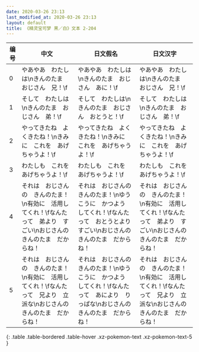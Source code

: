 ```yaml
---
date: 2020-03-26 23:13
last_modified_at: 2020-03-26 23:13
layout: default
title: 《精灵宝可梦 黑／白》文本 2-204
---
```

| 编号 | 中文 | 日文假名 | 日文汉字 |
| ---- | ---- | ---- | --- |
| 0 | やあやあ　わたしは\nきんのたま　おじさん　兄！\f | やあやあ　わたしは\nきんのたま　おじさん　あに！\f | やあやあ　わたしは\nきんのたま　おじさん　兄！\f |
| 1 | そして　わたしは\nきんのたま　おじさん　弟！\f | そして　わたしは\nきんのたま　おじさん　おとうと！\f | そして　わたしは\nきんのたま　おじさん　弟！\f |
| 2 | やってきたね　よくきたね！\nきみに　これを　あげちゃうよ！\f | やってきたね　よくきたね！\nきみに　これを　あげちゃうよ！\f | やってきたね　よくきたね！\nきみに　これを　あげちゃうよ！\f |
| 3 | わたしも　これを　あげちゃうよ！\f | わたしも　これを　あげちゃうよ！\f | わたしも　これを　あげちゃうよ！\f |
| 4 | それは　おじさんの　きんのたま！\n有効に　活用してくれ！\fなんたって　弟より　すごい\nおじさんの　きんのたま　だからね！ | それは　おじさんの　きんのたま！\nゆうこうに　かつよう　してくれ！\fなんたって　おとうとより　すごい\nおじさんの　きんのたま　だからね！ | それは　おじさんの　きんのたま！\n有効に　活用してくれ！\fなんたって　弟より　すごい\nおじさんの　きんのたま　だからね！ |
| 5 | それは　おじさんの　きんのたま！\n有効に　活用してくれ！\fなんたって　兄より　立派な\nおじさんの　きんのたま　だからね！ | それは　おじさんの　きんのたま！\nゆうこうに　かつよう　してくれ！\fなんたって　あにより　りっぱな\nおじさんの　きんのたま　だからね！ | それは　おじさんの　きんのたま！\n有効に　活用してくれ！\fなんたって　兄より　立派な\nおじさんの　きんのたま　だからね！ |
{: .table .table-bordered .table-hover .xz-pokemon-text .xz-pokemon-text-5 }